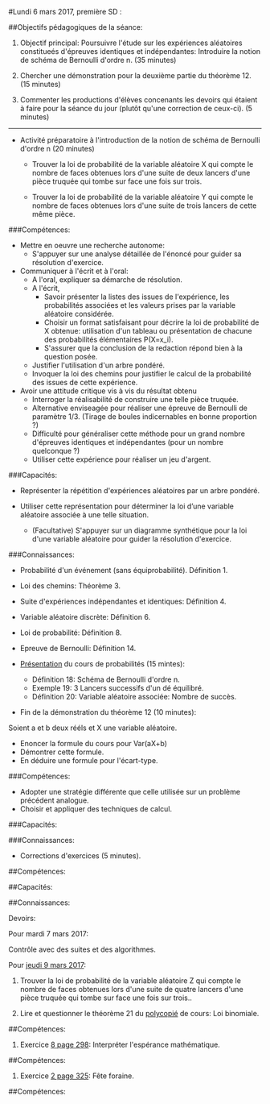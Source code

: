 #Lundi 6 mars 2017, première SD :

##Objectifs pédagogiques de la séance:

1. Objectif principal: Poursuivre l'étude sur les expériences aléatoires constitueés d'épreuves identiques et indépendantes:
Introduire la notion de schéma de Bernoulli d'ordre n.
(35 minutes)

1. Chercher une démonstration pour la deuxième partie du théorème 12.
(15 minutes)

1. Commenter les productions d'élèves concenants les devoirs qui étaient à faire pour la séance du jour (plutôt qu'une correction de ceux-ci).
(5 minutes)

---

- Activité préparatoire à l'introduction de la notion de schéma de Bernoulli d'ordre n (20 minutes)

  - Trouver la loi de probabilité de la variable aléatoire X qui compte le nombre de faces obtenues lors d'une suite de deux lancers d'une pièce truquée qui tombe sur face une fois sur trois.

  - Trouver la loi de probabilité de la variable aléatoire Y qui compte le nombre de faces obtenues lors d'une suite de trois lancers de cette même pièce.

###Compétences:

  - Mettre en oeuvre une recherche autonome:
    - S'appuyer sur une analyse détaillée de l'énoncé pour guider sa résolution d'exercice.
  - Communiquer à l'écrit et à l'oral:
    - A l'oral, expliquer sa démarche de résolution.
    - A l'écrit,
      - Savoir présenter la listes des issues de l'expérience, les probabilités associées et les valeurs prises par la variable aléatoire considérée.
      - Choisir un format satisfaisant pour décrire la loi de probabilité de X obtenue: utilisation d'un tableau ou présentation de chacune des probabilités élémentaires P(X=x_i).
      - S'assurer que la conclusion de la redaction répond bien à la question posée.
    - Justifier l'utilisation d'un arbre pondéré.   
    - Invoquer la loi des chemins pour justifier le calcul de la probabilité des issues de cette expérience.
  - Avoir une attitude critique vis à vis du résultat obtenu  
    - Interroger la réalisabilité de construire une telle pièce truquée.
    - Alternative enviseagée pour réaliser une épreuve de Bernoulli de paramètre 1/3. (Tirage de boules indicernables en bonne proportion ?)
    - Difficulté pour généraliser cette méthode pour un grand nombre d'épreuves identiques et indépendantes (pour un nombre quelconque ?)
    - Utiliser cette expérience pour réaliser un jeu d'argent.

###Capacités:

  - Représenter la répétition d'expériences aléatoires par un arbre pondéré.

  - Utiliser cette représentation pour déterminer la loi d’une variable
  aléatoire associée à une telle situation.

    - (Facultative) S'appuyer sur un diagramme synthétique pour la loi d'une variable aléatoire pour guider la résolution d'exercice.

###Connaissances:

  - Probabilité d'un événement (sans équiprobabilité). Définition 1.
  - Loi des chemins: Théorème 3.
  - Suite d'expériences indépendantes et identiques: Définition 4.
  - Variable aléatoire discrète: Définition 6.
  - Loi de probabilité: Définition 8.
  - Epreuve de Bernoulli: Définition 14.    

- [Présentation](https://github.com/EdisonLorgues1SD1617/Math1SD1617/raw/master/Donn%C3%A9es/Chapitres/6.%20Probabilit%C3%A9s/Pr%C3%A9sentation/Probabilit%C3%A9s.pdf) du cours de probabilités (15 mintes):

  - Définition 18: Schéma de Bernoulli d'ordre n.
  - Exemple 19: 3 Lancers successifs d'un dé équilibré.
  - Définition 20: Variable aléatoire associée: Nombre de succès.

- Fin de la démonstration du théorème 12 (10 minutes):

 Soient a et b deux rééls et X une variable aléatoire.
  - Enoncer la formule du cours pour Var(aX+b)
  - Démontrer cette formule.
  - En déduire une formule pour l'écart-type.

###Compétences:

  - Adopter une stratégie différente que celle utilisée sur un problème précédent analogue.
  - Choisir et appliquer des techniques de calcul.

###Capacités:

###Connaissances:

- Corrections d'exercices (5 minutes).

##Compétences:

##Capacités:

##Connaissances:

Devoirs:

Pour mardi 7 mars 2017:

Contrôle avec des suites et des algorithmes.

Pour [jeudi 9 mars 2017](https://github.com/EdisonLorgues1SD1617/Devoirs/issues/48):

1. Trouver la loi de probabilité de la variable aléatoire Z qui compte le nombre de faces obtenues lors d'une suite de quatre lancers d'une pièce truquée qui tombe sur face une fois sur trois..

1. Lire et questionner le théorème 21 du [polycopié](https://github.com/EdisonLorgues1SD1617/Math1SD1617/blob/master/Donn%C3%A9es/Chapitres/6.%20Probabilit%C3%A9s/Polycopie/Probabilit%C3%A9s.pdf) de cours: Loi binomiale.

##Compétences:

1. Exercice [8 page 298](https://raw.githubusercontent.com/EdisonLorgues1SD1617/Math1SD1617/master/Donn%C3%A9es/Chapitres/6.%20Probabilit%C3%A9s/Images/7-8p298.png): Interpréter l'espérance mathématique.

##Compétences:

1. Exercice [2 page 325](https://raw.githubusercontent.com/EdisonLorgues1SD1617/Math1SD1617/master/Donn%C3%A9es/Chapitres/6.%20Probabilit%C3%A9s/Images/2p325.png): Fête foraine.

##Compétences:
